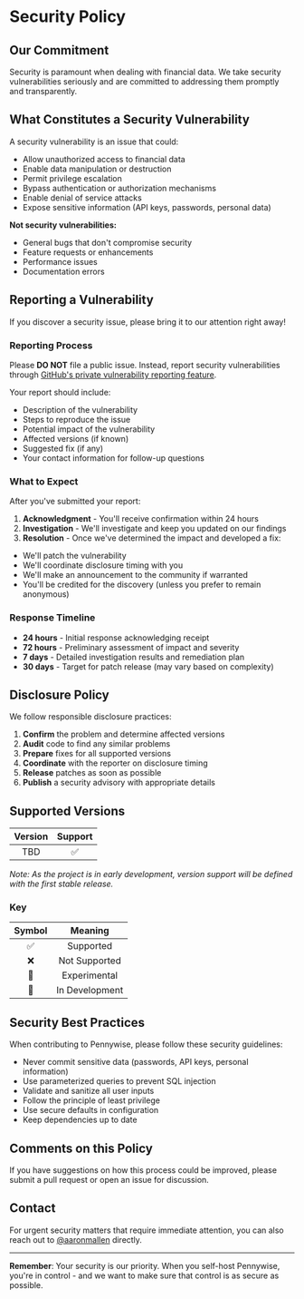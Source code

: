 # Security Policy

## Our Commitment

Security is paramount when dealing with financial data. We take security vulnerabilities seriously and are committed to
addressing them promptly and transparently.

## What Constitutes a Security Vulnerability

A security vulnerability is an issue that could:

- Allow unauthorized access to financial data
- Enable data manipulation or destruction
- Permit privilege escalation
- Bypass authentication or authorization mechanisms
- Enable denial of service attacks
- Expose sensitive information (API keys, passwords, personal data)

**Not security vulnerabilities:**

- General bugs that don't compromise security
- Feature requests or enhancements
- Performance issues
- Documentation errors

## Reporting a Vulnerability

If you discover a security issue, please bring it to our attention right away!

### Reporting Process

Please **DO NOT** file a public issue. Instead, report security vulnerabilities through
[GitHub's private vulnerability reporting feature](https://github.com/aaronmallen/pennywise/security/advisories/new).

Your report should include:

- Description of the vulnerability
- Steps to reproduce the issue
- Potential impact of the vulnerability
- Affected versions (if known)
- Suggested fix (if any)
- Your contact information for follow-up questions

### What to Expect

After you've submitted your report:

1. **Acknowledgment** - You'll receive confirmation within 24 hours
2. **Investigation** - We'll investigate and keep you updated on our findings
3. **Resolution** - Once we've determined the impact and developed a fix:

- We'll patch the vulnerability
- We'll coordinate disclosure timing with you
- We'll make an announcement to the community if warranted
- You'll be credited for the discovery (unless you prefer to remain anonymous)

### Response Timeline

- **24 hours** - Initial response acknowledging receipt
- **72 hours** - Preliminary assessment of impact and severity
- **7 days** - Detailed investigation results and remediation plan
- **30 days** - Target for patch release (may vary based on complexity)

## Disclosure Policy

We follow responsible disclosure practices:

1. **Confirm** the problem and determine affected versions
2. **Audit** code to find any similar problems
3. **Prepare** fixes for all supported versions
4. **Coordinate** with the reporter on disclosure timing
5. **Release** patches as soon as possible
6. **Publish** a security advisory with appropriate details

## Supported Versions

| Version | Support |
| :-----: | :-----: |
|   TBD   |   ✅    |

_Note: As the project is in early development, version support will be defined with the first stable release._

### Key

| Symbol |    Meaning     |
| :----: | :------------: |
|   ✅   |   Supported    |
|   ❌   | Not Supported  |
|   🧪   |  Experimental  |
|   🚧   | In Development |

## Security Best Practices

When contributing to Pennywise, please follow these security guidelines:

- Never commit sensitive data (passwords, API keys, personal information)
- Use parameterized queries to prevent SQL injection
- Validate and sanitize all user inputs
- Follow the principle of least privilege
- Use secure defaults in configuration
- Keep dependencies up to date

## Comments on this Policy

If you have suggestions on how this process could be improved, please submit a pull request or open an issue for
discussion.

## Contact

For urgent security matters that require immediate attention, you can also reach out to
[@aaronmallen](https://github.com/aaronmallen) directly.

---

**Remember**: Your security is our priority. When you self-host Pennywise, you're in control - and we want to make sure
that control is as secure as possible.
